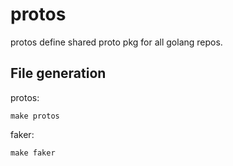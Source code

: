 # protos

protos define shared proto pkg for all golang repos.

## File generation

protos:
```
make protos
```

faker:
```
make faker
```